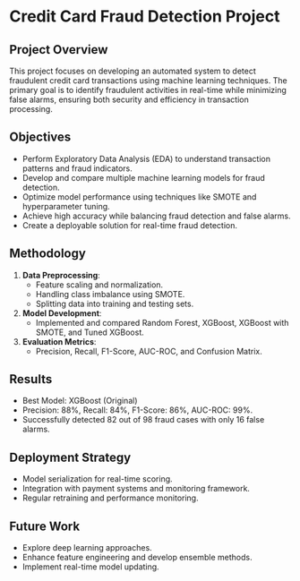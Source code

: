 # Credit Card Fraud Detection Project

## Project Overview
This project focuses on developing an automated system to detect fraudulent credit card transactions using machine learning techniques. The primary goal is to identify fraudulent activities in real-time while minimizing false alarms, ensuring both security and efficiency in transaction processing.

## Objectives
- Perform Exploratory Data Analysis (EDA) to understand transaction patterns and fraud indicators.
- Develop and compare multiple machine learning models for fraud detection.
- Optimize model performance using techniques like SMOTE and hyperparameter tuning.
- Achieve high accuracy while balancing fraud detection and false alarms.
- Create a deployable solution for real-time fraud detection.

## Methodology
1. **Data Preprocessing**:
   - Feature scaling and normalization.
   - Handling class imbalance using SMOTE.
   - Splitting data into training and testing sets.
2. **Model Development**:
   - Implemented and compared Random Forest, XGBoost, XGBoost with SMOTE, and Tuned XGBoost.
3. **Evaluation Metrics**:
   - Precision, Recall, F1-Score, AUC-ROC, and Confusion Matrix.

## Results
- Best Model: XGBoost (Original)
- Precision: 88%, Recall: 84%, F1-Score: 86%, AUC-ROC: 99%.
- Successfully detected 82 out of 98 fraud cases with only 16 false alarms.

## Deployment Strategy
- Model serialization for real-time scoring.
- Integration with payment systems and monitoring framework.
- Regular retraining and performance monitoring.

## Future Work
- Explore deep learning approaches.
- Enhance feature engineering and develop ensemble methods.
- Implement real-time model updating.
